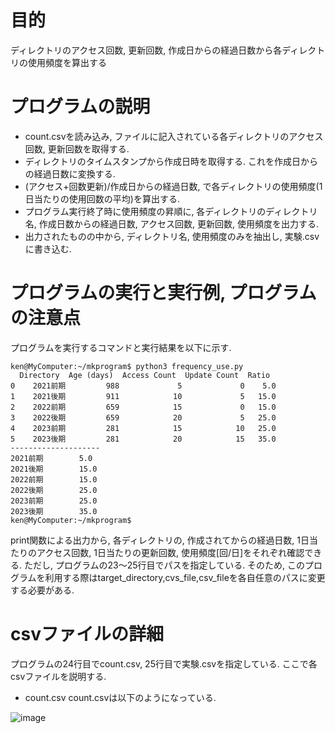 # 目的
ディレクトリのアクセス回数, 更新回数, 作成日からの経過日数から各ディレクトリの使用頻度を算出する
# プログラムの説明
- count.csvを読み込み, ファイルに記入されている各ディレクトリのアクセス回数, 更新回数を取得する.
- ディレクトリのタイムスタンプから作成日時を取得する. これを作成日からの経過日数に変換する.
- (アクセス+回数更新)/作成日からの経過日数, で各ディレクトリの使用頻度(1日当たりの使用回数の平均)を算出する. 
- プログラム実行終了時に使用頻度の昇順に, 各ディレクトリのディレクトリ名, 作成日数からの経過日数, アクセス回数, 更新回数, 使用頻度を出力する.
- 出力されたものの中から, ディレクトリ名, 使用頻度のみを抽出し, 実験.csvに書き込む.
# プログラムの実行と実行例, プログラムの注意点
プログラムを実行するコマンドと実行結果を以下に示す. 
```
ken@MyComputer:~/mkprogram$ python3 frequency_use.py
  Directory  Age (days)  Access Count  Update Count  Ratio
0    2021前期         988             5             0    5.0
1    2021後期         911            10             5   15.0
2    2022前期         659            15             0   15.0
3    2022後期         659            20             5   25.0
4    2023前期         281            15            10   25.0
5    2023後期         281            20            15   35.0
--------------------
2021前期        5.0
2021後期        15.0
2022前期        15.0
2022後期        25.0
2023前期        25.0
2023後期        35.0
ken@MyComputer:~/mkprogram$
```
print関数による出力から, 各ディレクトリの, 作成されてからの経過日数, 1日当たりのアクセス回数, 1日当たりの更新回数, 使用頻度[回/日]をそれぞれ確認できる. 
ただし, プログラムの23～25行目でパスを指定している. そのため, このプログラムを利用する際はtarget_directory,cvs_file,csv_fileを各自任意のパスに変更する必要がある.
# csvファイルの詳細
プログラムの24行目でcount.csv, 25行目で実験.csvを指定している.
ここで各csvファイルを説明する.
- count.csv
count.csvは以下のようになっている.

![image](https://github.com/c0a21155/frequency_use/assets/85731547/d8f77750-26a4-459a-b11e-823bd61136f3)




